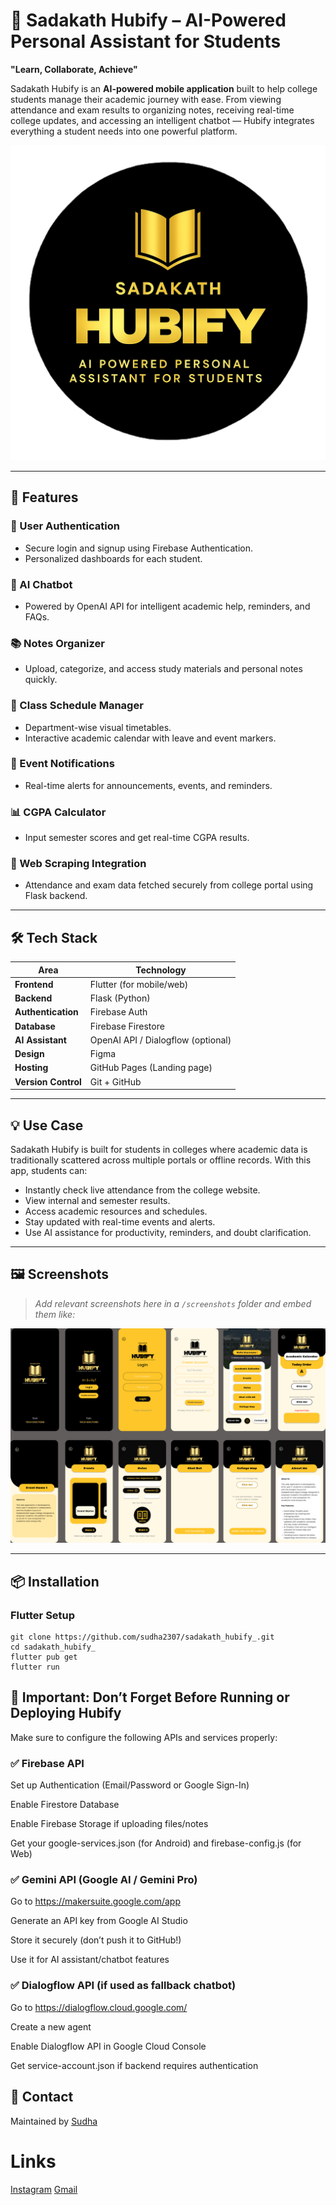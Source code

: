 # 📱 Sadakath Hubify – AI-Powered Personal Assistant for Students

**"Learn, Collaborate, Achieve"**

Sadakath Hubify is an **AI-powered mobile  application** built to help college students manage their academic journey with ease. From viewing attendance and exam results to organizing notes, receiving real-time college updates, and accessing an intelligent chatbot — Hubify integrates everything a student needs into one powerful platform.

![Hubify Banner](assets/images/launch_logo2.png) 

---

## 🚀 Features

### 🔐 User Authentication
- Secure login and signup using Firebase Authentication.
- Personalized dashboards for each student.

### 🤖 AI Chatbot
- Powered by OpenAI API for intelligent academic help, reminders, and FAQs.

### 📚 Notes Organizer
- Upload, categorize, and access study materials and personal notes quickly.

### 📅 Class Schedule Manager
- Department-wise visual timetables.
- Interactive academic calendar with leave and event markers.

### 🔔 Event Notifications
- Real-time alerts for announcements, events, and reminders.

### 📊 CGPA Calculator
- Input semester scores and get real-time CGPA results.

### 🧠 Web Scraping Integration
- Attendance and exam data fetched securely from college portal using Flask backend.

---

## 🛠️ Tech Stack

| Area               | Technology                          |
|--------------------|--------------------------------------|
| **Frontend**       | Flutter (for mobile/web)             |
| **Backend**        | Flask (Python)                       |
| **Authentication** | Firebase Auth                        |
| **Database**       | Firebase Firestore                   |
| **AI Assistant**   | OpenAI API / Dialogflow (optional)   |
| **Design**         | Figma                                |
| **Hosting**        | GitHub Pages (Landing page)          |
| **Version Control**| Git + GitHub                         |

---

## 💡 Use Case

Sadakath Hubify is built for students in colleges where academic data is traditionally scattered across multiple portals or offline records. With this app, students can:

- Instantly check live attendance from the college website.
- View internal and semester results.
- Access academic resources and schedules.
- Stay updated with real-time events and alerts.
- Use AI assistance for productivity, reminders, and doubt clarification.

---

## 🖼️ Screenshots

> _Add relevant screenshots here in a `/screenshots` folder and embed them like:_

![UI Design](assets/images/HUBIFY.jpg)


---
## 📦 Installation

### Flutter Setup

```
git clone https://github.com/sudha2307/sadakath_hubify_.git
cd sadakath_hubify_
flutter pub get
flutter run

```

## 🔑 Important: Don’t Forget Before Running or Deploying Hubify
Make sure to configure the following APIs and services properly:

### ✅ Firebase API

Set up Authentication (Email/Password or Google Sign-In)

Enable Firestore Database

Enable Firebase Storage if uploading files/notes

Get your google-services.json (for Android) and firebase-config.js (for Web)

### ✅ Gemini API (Google AI / Gemini Pro)

Go to https://makersuite.google.com/app

Generate an API key from Google AI Studio

Store it securely (don’t push it to GitHub!)

Use it for AI assistant/chatbot features

### ✅ Dialogflow API (if used as fallback chatbot)

Go to https://dialogflow.cloud.google.com/

Create a new agent

Enable Dialogflow API in Google Cloud Console

Get service-account.json if backend requires authentication

## 📧 Contact

Maintained by [Sudha]([https://www.linkedin.com/in/sudha2307](https://www.linkedin.com/in/sudhakar-m23))
# Links
[Instagram](https://www.instagram.com/_sudha_.exe/#)
[Gmail](mailto:m.sudha23ss@gmail.com)


